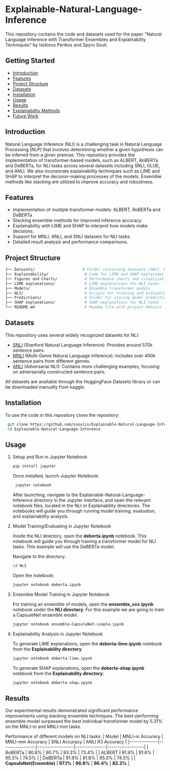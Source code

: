 # Explainable-Natural-Language-Inference

This repository contains the code and datasets used for the paper "Natural Language Inference with Transformer Ensembles and Explainability Techniques" by Isidoros Perikos and Spyro Souli.

## Getting Started

* [Introduction](#introduction)
* [Features](#features)
* [Project Structure](#project-structure)
* [Datasets](#datasets)
* [Installation](#installation)
* [Usage](#usage)
* [Results](#results)
* [Explainability Methods](#explainability-methods)
* [Future Work](Future-Work)

## Introduction

Natural Language Inference (NLI) is a challenging task in Natural Language Processing (NLP) that involves determining whether a given hypothesis can be inferred from a given premise. This repository provides the implementation of transformer-based models, such as  ALBERT, RoBERTa and DeBERTa, for NLI tasks across several datasets including SNLI, GLUE, and ANLI.
We also incorporate explainability techniques such as LIME and SHAP to interpret the decision-making processes of the models. Ensemble methods like stacking are utilized to improve accuracy and robustness.


## Features

*  Implementation of multiple transformer models: ALBERT, RoBERTa and DeBERTa
*  Stacking ensemble methods for improved inference accuracy.
*  Explainability with LIME and SHAP to interpret how models make decisions.
*  Support for MNLI, ANLI, and SNLI datasets for NLI tasks.
*  Detailed result analysis and performance comparisons.
  

## Project Structure

```bash
├── Datasets/                     # Folder containing datasets (SNLI, MNLI, ANLI)
├── Explainability/                # Code for LIME and SHAP explainability techniques. There is also code for the Attention Visulization method.
├── Figures and Charts/            # Performance charts and visualizations
├── LIME explanations/             # LIME explanations for NLI tasks
├── Models/                        # Ensemble transformer models 
├── NLI/                           # Scripts for training and evaluating NLI tasks
├── Predictions/                   # Folder for storing model predictions
├── SHAP explanations/             # SHAP explanations for NLI tasks
└── README.md                      # Readme file with project details
```

## Datasets

This repository uses several widely recognized datasets for NLI:

*  [SNLI](https://www.kaggle.com/datasets/stanfordu/stanford-natural-language-inference-corpus) (Stanford Natural Language Inference): Provides around 570k sentence pairs.
*  [MNLI](https://www.kaggle.com/datasets/thedevastator/nli-dataset-for-sentence-understanding) (Multi-Genre Natural Language Inference): Includes over 400k sentence pairs from different genres.
*  [ANLI](https://www.kaggle.com/datasets/thedevastator/anli-a-large-scale-nli-benchmark-dataset) (Adversarial NLI): Contains more challenging examples, focusing on adversarially constructed sentence pairs.

All datasets are available through the HuggingFace Datasets library or can be downloaded manually from kaggle.

## Installation 

To use the code in this repository clone the repository:
   ```bash
    git clone https://github.com/ssoulis/Explainable-Natural-Language-Inference.git
    cd Explainable-Natural-Language-Inference
   ```

## Usage

1. Setup and Run in Jupyter Notebook
    ```bash
    pip install jupyter
    ```
   Once installed, launch Jupyter Notebook:
   ```bash
    jupyter notebook
   ```
    After launching, navigate to the Explainable-Natural-Language-Inference directory in the Jupyter interface, and open the relevant notebook files, located in the 
    NLI or Explainability directories. The notebooks will guide you through running model training, evaluation, and explainability analysis.

2. Model Training/Evaluating in Jupyter Notebook
   
   Inside the NLI directory, open the **deberta.ipynb** notebook. This notebook will guide you through training a transformer model for NLI tasks.
   This example will use the DeBERTa model.
   
   Navigate to the directory:
   ```bash
   cd NLI
    ```
   Open the notebook:
   ```bash
   jupyter notebook deberta.ipynb
   ```

4. Ensemble Model Training in Jupyter Notebook

   For training an ensemble of models, open the **ensemble_xxx.ipynb** notebook under the **NLI directory**:
   For this example we are going to train a CapsuleNet ensemble model.
   ```bash
   jupyter notebook ensemble-CapsuleNet-simple.ipynb
    ```

5. Explainability Analysis in Jupyter Notebook
   
   To generate LIME explanations, open the **deberta-lime.ipynb** notebook from the **Explainability directory**
   ```bash
   jupyter notebook deberta-lime.ipynb
   ```
   To generate  SHAP explanations, open the **deberta-shap.ipynb** notebook from the **Explainability directory**:
   ```bash
   jupyter notebook deberta-shap.ipynb
   ```

## Results 


Our experimental results demonstrated significant performance improvements using stacking ensemble techniques. The best-performing ensemble model surpassed the best individual transformer model by 5.31% on the MNLI-m and MNLI-mm tasks.

Performance of different models on NLI tasks:
| Model        | MNLI-m Accuracy | MNLI-mm Accuracy | SNLI Accuracy | ANLI R3 Accuracy |
|--------------|-----------------|------------------|---------------|------------------|
| RoBERTa      | 90.8%           | 90.7%            | 93.3%         | 73.4%            |
| ALBERT       | 91.9%           | 91.8%            | 95.3%         | 74.5%            |
| DeBERTa      | 91.9%           | 91.8%            | 95.3%         | 74.5%            |
| **CapsuleNet(Ensemble)** | **97.1%**        | **96.8%**        | **96.4%**     | **82.3%**        |




